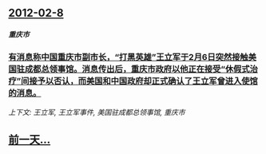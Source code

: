 ## [2012-02-8](/news/2012/02/8/index.md)

##### 重庆市
### [有消息称中国重庆市副市长，“打黑英雄”王立军于2月6日突然接触美国驻成都总领事馆。消息传出后，重庆市政府以他正在接受“休假式治疗”间接予以否认，而美国和中国政府却正式确认了王立军曾进入使馆的消息。](/news/2012/02/8/有消息称中国重庆市副市长-打黑英雄-王立军于2月6日突然接触美国驻成都总领事馆-消息传出后-重庆市政府以他正在接受-休.md)
_上下文: 王立军, 王立军事件, 美国驻成都总领事馆, 重庆市_

## [前一天...](/news/2012/01/29/index.md)

